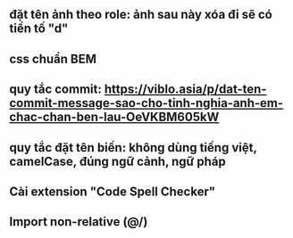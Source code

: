 ## đặt tên ảnh theo role: ảnh sau này xóa đi sẽ có tiền tố "d"

## css chuẩn BEM

## quy tắc commit: https://viblo.asia/p/dat-ten-commit-message-sao-cho-tinh-nghia-anh-em-chac-chan-ben-lau-OeVKBM605kW


## quy tắc đặt tên biến: không dùng tiếng việt, camelCase, đúng ngữ cảnh, ngữ pháp

## Cài extension "Code Spell Checker"


## Import non-relative (@/)
